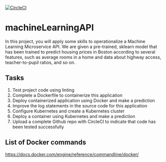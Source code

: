 
[![CircleCI](https://circleci.com/gh/hanyslmm/housingPricePredictionML.svg?style=svg)](https://circleci.com/gh/hanyslmm/housingPricePredictionML)

# machineLearningAPI
In this project, you will apply some skills to operationalize a Machine Learning Microservice API. We are given a pre-trained, sklearn model that has been trained to predict housing prices in Boston according to several features, such as average rooms in a home and data about highway access, teacher-to-pupil ratios, and so on.

## Tasks
  1. Test project code using linting
  1. Complete a Dockerfile to containerize this application
  1. Deploy containerized application using Docker and make a prediction
  1. Improve the log statements in the source code for this application
  1. Configure Kubernetes and create a Kubernetes cluster
  1. Deploy a container using Kubernetes and make a prediction
  1. Upload a complete Github repo with CircleCI to indicate that code has been tested successfully


## List of Docker commands

https://docs.docker.com/engine/reference/commandline/docker/
